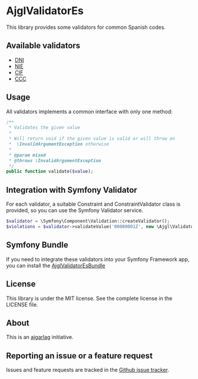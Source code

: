 AjglValidatorEs
===============

This library provides some validators for common Spanish codes.

Available validators
--------------------

* [DNI](http://es.wikipedia.org/wiki/Documento_de_identidad#Espa.C3.B1a "Documento Nacional de Identidad")
* [NIE](http://es.wikipedia.org/wiki/NIE "Número de Identidad de Extranjero")
* [CIF](http://es.wikipedia.org/wiki/C%C3%B3digo_de_identificaci%C3%B3n_fiscal "Código de Identificación Fiscal")
* [CCC](http://es.wikipedia.org/wiki/C%C3%B3digo_cuenta_cliente "Código Cuenta Cliente")

Usage
-----

All validators implements a common interface with only one method:
```php
/**
 * Validates the given value
 * 
 * Will return void if the given value is valid or will throw an 
 *  \InvalidArgumentException otherwise
 * 
 * @param mixed
 * @throws \InvalidArgumentException
 */
public function validate($value);
```


Integration with Symfony Validator
----------------------------------

For each validator, a suitable Constraint and ConstraintValidator class is provided,
so you can use the Symfony Validator service.

```php
$validator = \Symfony\Component\Validation::createValidator();
$violations = $validator->validateValue('00000001Z', new \Ajgl\Validator\Es\Constraints\Dni());
```

Symfony Bundle
--------------

If you need to integrate these validators into your Symfony Framework app, you
can install the [AjglValidatorEsBundle](https://github.com/ajgarlag/AjglValidatorEsBundle)

License
---------

This library is under the MIT license. See the complete license in the LICENSE file.


About
-----

This is an [ajgarlag](http://aj.garcialagar.es) initiative.


Reporting an issue or a feature request
---------------------------------------

Issues and feature requests are tracked in the [Github issue tracker](https://github.com/ajgarlag/AjglValidatorEsBundle/issues).
